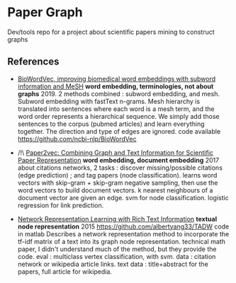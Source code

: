 # Paper Graph
Dev/tools repo for a project about scientific papers mining to construct graphs

## References


* [BioWordVec, improving biomedical word embeddings with subword information and MeSH](https://www.nature.com/articles/s41597-019-0055-0.pdf) **word embedding, terminologies, not about graphs**
   2019. 2 methods combined : subword embedding, and mesh. Subword embedding with fastText n-grams. Mesh hierarchy is translated into sentences where each word is a mesh term, and the word order represents a hierarchical sequence. We simply add those sentences to the corpus (pubmed articles) and learn everything together. The direction and type of edges are ignored. code available https://github.com/ncbi-nlp/BioWordVec
   
* /!\ [Paper2vec: Combining Graph and Text Information for Scientific Paper Representation](https://researchweb.iiit.ac.in/~soumyajit.ganguly/papers/P2v_1.pdf) **word embedding, document embedding**
   2017
   about citations networks, 2 tasks : discover missing/possible citations (edge prediction) ; and tag papers (node classification). learns word vectors with skip-gram + skip-gram negative sampling, then use the word vectors to build document vectors. k nearest neighbours of a document vector are given an edge. svm for node classification. logistic regression for link prediction.
   
* [Network Representation Learning with Rich Text Information](https://www.ijcai.org/Proceedings/15/Papers/299.pdf) **textual node representation**
   2015 
   https://github.com/albertyang33/TADW code in matlab
   Describes a network representation method to incorporate the tf-idf matrix of a text into its graph node representation. technical math paper, I didn't understand much of the method, but they provide the code. eval : multiclass vertex classification, with svm. data : citation network or wikipedia article links. text data : title+abstract for the papers, full article for wikipedia.
